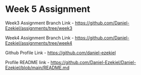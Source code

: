 # Week 5 Assignment

Week3 Assignment Branch Link - https://github.com/Daniel-Ezekiel/assignments/tree/week3

Week4 Assignment Branch Link - https://github.com/Daniel-Ezekiel/assignments/tree/week4

Github Profile Link - https://github.com/daniel-ezekiel

Profile README link - https://github.com/Daniel-Ezekiel/Daniel-Ezekiel/blob/main/README.md
